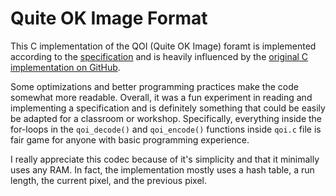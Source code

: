 # Quite OK Image Format

This C implementation of the QOI (Quite OK Image) foramt is implemented according to the [specification](https://qoiformat.org/qoi-specification.pdf) and is heavily influenced by the [original C implementation on GitHub](https://github.com/phoboslab/qoi/).

Some optimizations and better programming practices make the code somewhat more readable. Overall, it was a fun experiment in reading and implementing a specification and is definitely something that could be easily be adapted for a classroom or workshop. Specifically, everything inside the for-loops in the `qoi_decode()` and `qoi_encode()` functions inside `qoi.c` file is fair game for anyone with basic programming experience.

I really appreciate this codec because of it's simplicity and that it minimally uses any RAM. In fact, the implementation mostly uses a hash table, a run length, the current pixel, and the previous pixel.
